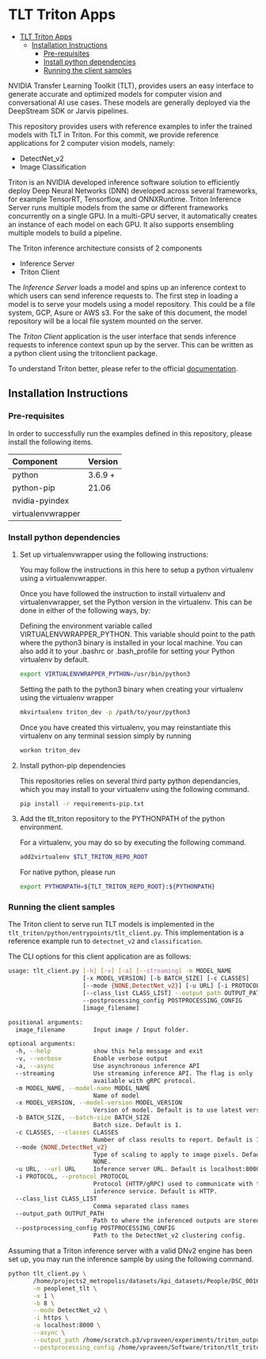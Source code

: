 # TLT Triton Apps

- [TLT Triton Apps](#tlt-triton-apps)
  - [Installation Instructions](#installation-instructions)
    - [Pre-requisites](#pre-requisites)
    - [Install python dependencies](#install-python-dependencies)
    - [Running the client samples](#running-the-client-samples)

NVIDIA Transfer Learning Toolkit (TLT), provides users an easy interface to generate accurate and optimized models
for computer vision and conversational AI use cases. These models are generally deployed via the DeepStream SDK or
Jarvis pipelines.

This repository provides users with reference examples to infer the trained models with TLT in Triton. For this commit,
we provide reference applications for 2 computer vision models, namely:

- DetectNet_v2
- Image Classification

Triton is an NVIDIA developed inference software solution to efficiently deploy Deep Neural Networks (DNN) developed across several frameworks, for example TensorRT, Tensorflow, and ONNXRuntime. Triton Inference Server runs multiple models from the same or different frameworks concurrently on a single GPU. In a multi-GPU server, it automatically creates an instance of each model on each GPU. It also supports ensembling multiple models to build a pipeline.

The Triton inference architecture consists of 2 components

- Inference Server
- Triton Client

The *Inference Server* loads a model and spins up an inference context to which users can send inference requests to. The first step in loading a model is to serve your models using a model repository. This could be a file system, GCP, Asure or AWS s3. For the sake of this document, the model repository will be a local file system mounted on the server.

The *Triton Client* application is the user interface that sends inference requests to inference context spun up by the server. This can be written as a python client using the tritonclient package.

To understand Triton better, please refer to the official [documentation](https://github.com/triton-inference-server/server#readme).

## Installation Instructions

### Pre-requisites

In order to successfully run the examples defined in this repository, please install the following items.

| Component  | Version |
| :---  | :------ |
| python | 3.6.9 +  |
| python-pip | 21.06 |
| nvidia-pyindex| |
| virtualenvwrapper | |

### Install python dependencies

1. Set up virtualenvwrapper using the following instructions:

    You may follow the instructions in this here to setup a python virtualenv using a virtualenvwrapper.

    Once you have followed the instruction to install virtualenv and virtualenvwrapper, set the Python version in the virtualenv. This can be done in either of the following ways, by:

    Defining the environment variable called VIRTUALENVWRAPPER_PYTHON. This variable should point to the path where the python3 binary is installed in your local machine. You can also add it to your .bashrc or .bash_profile for setting your Python virtualenv by default.

    ```sh
    export VIRTUALENVWRAPPER_PYTHON=/usr/bin/python3
    ```

    Setting the path to the python3 binary when creating your virtualenv using the virtualenv wrapper

    ```sh
    mkvirtualenv triton_dev -p /path/to/your/python3
    ```

    Once you have created this virtualenv, you may reinstantiate this virtualenv on any terminal session simply by running

    ```sh
    workon triton_dev
    ```

2. Install python-pip dependencies

    This repositories relies on several third party python dependancies, which you may install to your virtualenv using
    the following command.

    ```sh
    pip install -r requirements-pip.txt
    ```

3. Add the tlt_triton repository to the PYTHONPATH of the python environment.

    For a virtualenv, you may do so by executing the following command.

    ```sh
    add2virtualenv $TLT_TRITON_REPO_ROOT
    ```

    For native python, please run

    ```sh
    export PYTHONPATH=${TLT_TRITON_REPO_ROOT}:${PYTHONPATH}
    ```

### Running the client samples

The Triton client to serve run TLT models is implemented in the `tlt_triton/python/entrypoints/tlt_client.py`. This implementation is a reference
example run to `detectnet_v2` and `classification`.

The CLI options for this client application are as follows:

```sh
usage: tlt_client.py [-h] [-v] [-a] [--streaming] -m MODEL_NAME
                     [-x MODEL_VERSION] [-b BATCH_SIZE] [-c CLASSES]
                     [--mode {NONE,DetectNet_v2}] [-u URL] [-i PROTOCOL]
                     [--class_list CLASS_LIST] --output_path OUTPUT_PATH
                     --postprocessing_config POSTPROCESSING_CONFIG
                     [image_filename]

positional arguments:
  image_filename        Input image / Input folder.

optional arguments:
  -h, --help            show this help message and exit
  -v, --verbose         Enable verbose output
  -a, --async           Use asynchronous inference API
  --streaming           Use streaming inference API. The flag is only
                        available with gRPC protocol.
  -m MODEL_NAME, --model-name MODEL_NAME
                        Name of model
  -x MODEL_VERSION, --model-version MODEL_VERSION
                        Version of model. Default is to use latest version.
  -b BATCH_SIZE, --batch-size BATCH_SIZE
                        Batch size. Default is 1.
  -c CLASSES, --classes CLASSES
                        Number of class results to report. Default is 1.
  --mode {NONE,DetectNet_v2}
                        Type of scaling to apply to image pixels. Default is
                        NONE.
  -u URL, --url URL     Inference server URL. Default is localhost:8000.
  -i PROTOCOL, --protocol PROTOCOL
                        Protocol (HTTP/gRPC) used to communicate with the
                        inference service. Default is HTTP.
  --class_list CLASS_LIST
                        Comma separated class names
  --output_path OUTPUT_PATH
                        Path to where the inferenced outputs are stored.
  --postprocessing_config POSTPROCESSING_CONFIG
                        Path to the DetectNet_v2 clustering config.
```

Assuming that a Triton inference server with a valid DNv2 engine has been set up, you
may run the inference sample by using the following command.

```sh
python tlt_client.py \
       /home/projects2_metropolis/datasets/kpi_datasets/People/DSC_0016E/images \
       -m peoplenet_tlt \
       -x 1 \
       -b 8 \
       --mode DetectNet_v2 \
       -i https \
       -u localhost:8000 \
       --async \
       --output_path /home/scratch.p3/vpraveen/experiments/triton_output_dsc0016_output_demo \
       --postprocessing_config /home/vpraveen/Software/triton/tlt_triton/python/clustering_specs/clustering_config.prototxt 
```
